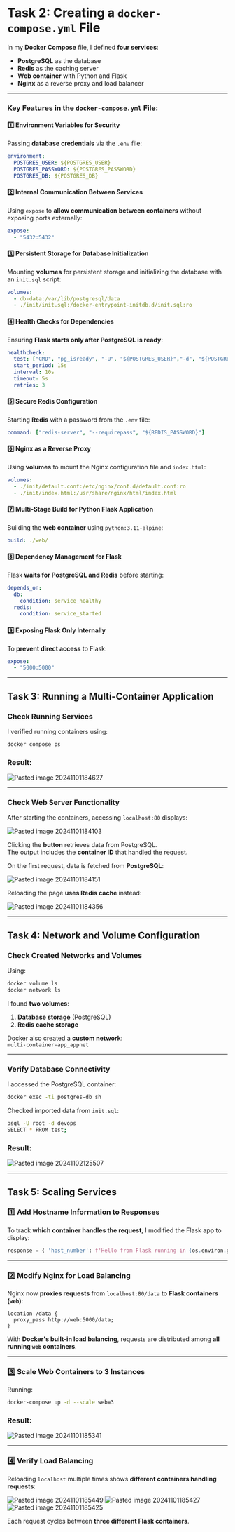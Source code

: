 # **Task 2: Creating a `docker-compose.yml` File**  

In my **Docker Compose** file, I defined **four services**:  
- **PostgreSQL** as the database  
- **Redis** as the caching server  
- **Web container** with Python and Flask  
- **Nginx** as a reverse proxy and load balancer  

---

### **Key Features in the `docker-compose.yml` File:**

#### **1️⃣ Environment Variables for Security**  
Passing **database credentials** via the `.env` file:

```yaml
environment:
  POSTGRES_USER: ${POSTGRES_USER}
  POSTGRES_PASSWORD: ${POSTGRES_PASSWORD}
  POSTGRES_DB: ${POSTGRES_DB}
```

#### **2️⃣ Internal Communication Between Services**  
Using `expose` to **allow communication between containers** without exposing ports externally:

```yaml
expose:
  - "5432:5432"
```

#### **3️⃣ Persistent Storage for Database Initialization**  
Mounting **volumes** for persistent storage and initializing the database with an `init.sql` script:

```yaml
volumes:
  - db-data:/var/lib/postgresql/data
  - ./init/init.sql:/docker-entrypoint-initdb.d/init.sql:ro
```

#### **4️⃣ Health Checks for Dependencies**  
Ensuring **Flask starts only after PostgreSQL is ready**:

```yaml
healthcheck:
  test: ["CMD", "pg_isready", "-U", "${POSTGRES_USER}","-d", "${POSTGRES_DB}"]
  start_period: 15s
  interval: 10s
  timeout: 5s
  retries: 3
```

#### **5️⃣ Secure Redis Configuration**  
Starting **Redis** with a password from the `.env` file:

```yaml
command: ["redis-server", "--requirepass", "${REDIS_PASSWORD}"]
```

#### **6️⃣ Nginx as a Reverse Proxy**  
Using **volumes** to mount the Nginx configuration file and `index.html`:

```yaml
volumes:
  - ./init/default.conf:/etc/nginx/conf.d/default.conf:ro
  - ./init/index.html:/usr/share/nginx/html/index.html
```

#### **7️⃣ Multi-Stage Build for Python Flask Application**  
Building the **web container** using `python:3.11-alpine`:

```yaml
build: ./web/
```

#### **8️⃣ Dependency Management for Flask**  
Flask **waits for PostgreSQL and Redis** before starting:

```yaml
depends_on:
  db:
    condition: service_healthy
  redis:
    condition: service_started
```

#### **9️⃣ Exposing Flask Only Internally**  
To **prevent direct access** to Flask:

```yaml
expose:
  - "5000:5000"
```

---

## **Task 3: Running a Multi-Container Application**  

### **Check Running Services**  
I verified running containers using:

```sh
docker compose ps
```

### **Result:**  
![Pasted image 20241101184627](https://github.com/user-attachments/assets/e469a2a1-2c52-4ea9-960b-54bb376b6c84)

---

### **Check Web Server Functionality**  
After starting the containers, accessing `localhost:80` displays:  

![Pasted image 20241101184103](https://github.com/user-attachments/assets/8cd80b97-3626-470d-9b7c-da7069cc43b3)

Clicking the **button** retrieves data from PostgreSQL.  
The output includes the **container ID** that handled the request.  

On the first request, data is fetched from **PostgreSQL**:  

![Pasted image 20241101184151](https://github.com/user-attachments/assets/31787e80-8dc1-4d0f-b772-f02d95facf8d)

Reloading the page **uses Redis cache** instead:  

![Pasted image 20241101184356](https://github.com/user-attachments/assets/0fc8b145-020a-4069-b5b7-27d5bd2ed583)

---

## **Task 4: Network and Volume Configuration**  

### **Check Created Networks and Volumes**  
Using:

```sh
docker volume ls
docker network ls
```

I found **two volumes**:
1. **Database storage** (PostgreSQL)
2. **Redis cache storage**  

Docker also created a **custom network**:  
`multi-container-app_appnet`

---

### **Verify Database Connectivity**  
I accessed the PostgreSQL container:

```sh
docker exec -ti postgres-db sh
```

Checked imported data from `init.sql`:

```sh
psql -U root -d devops
SELECT * FROM test;
```

### **Result:**  
![Pasted image 20241102125507](https://github.com/user-attachments/assets/91500f6b-ff66-44eb-bfd7-3eb3e0c6d68e)

---

## **Task 5: Scaling Services**  

### **1️⃣ Add Hostname Information to Responses**  
To track **which container handles the request**, I modified the Flask app to display:

```python
response = { 'host_number': f'Hello from Flask running in {os.environ.get("HOSTNAME")}!' }
```

---

### **2️⃣ Modify Nginx for Load Balancing**  
Nginx now **proxies requests** from `localhost:80/data` to **Flask containers (`web`)**:

```nginx
location /data {
  proxy_pass http://web:5000/data;
}
```

With **Docker's built-in load balancing**, requests are distributed among **all running `web` containers**.

---

### **3️⃣ Scale Web Containers to 3 Instances**  
Running:

```sh
docker-compose up -d --scale web=3
```

### **Result:**  
![Pasted image 20241101185341](https://github.com/user-attachments/assets/2ee3ff3e-f5d9-45d4-95b0-c5f22c2c265f)

---

### **4️⃣ Verify Load Balancing**  
Reloading `localhost` multiple times shows **different containers handling requests**:

![Pasted image 20241101185449](https://github.com/user-attachments/assets/3a0266f6-4f5d-469c-afcf-04c86ca73cfe)
![Pasted image 20241101185427](https://github.com/user-attachments/assets/4d4d9526-1d04-4e40-b934-001e31a81170)
![Pasted image 20241101185425](https://github.com/user-attachments/assets/61076613-6403-40c9-bdff-a183312d94c5)

Each request cycles between **three different Flask containers**.
